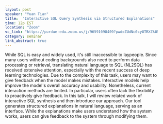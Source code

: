 ```yaml
---
layout: post
speaker: "Yuan Tian"
title:  "Interactive SQL Query Synthesis via Structured Explanations"
time: 12p EST
location: "Zoom"
vc_link: "https://purdue-edu.zoom.us/j/96591098409?pwd=ZUdNc0cyUTRXZk05ZEtlUXdUWXUwUT09"
category: seminar
link_abstract: true
---
```


While SQL is easy and widely used, it's still inaccessible to laypeople. Since many users without coding backgrounds also need to perform data processing or retrieval, translating natural language to SQL (NL2SQL) has received extensive attention, especially with the recent success of deep learning technologies. Due to the complexity of this task, users may want to give feedback when the model makes mistakes. Interactive models help improve the model's overall accuracy and usability. Nonetheless, current interaction methods are limited. In particular, users often lack the flexibility to proactively give feedback. In this talk, I will review related work of interactive SQL synthesis and then introduce our approach. Our tool generates structured explanations in natural language, serving as an interface. While the explanations make users understand how the system works, users can give feedback to the system through modifying them.
